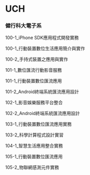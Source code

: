 # UCH
### 健行科大電子系

100-1_iPhone SDK應用程式開發實務

100-1_行動裝置數位生活應用簡介與實作

100-2_手持式裝置之應用與實作

101-1_數位匯流行動影音服務

101-1_行動裝置數位匯流應用

101-2_Android終端系統匯流應用設計

102-1_影音娛樂服務平台整合

102-2_Android終端系統匯流應用設計

103-1_行動裝置數位匯流應用實務

103-2_科學計算程式設計實習

104-1_智慧生活應用整合實務

105-1_行動裝置數位匯流應用

105-2_物聯網感測元件實務
